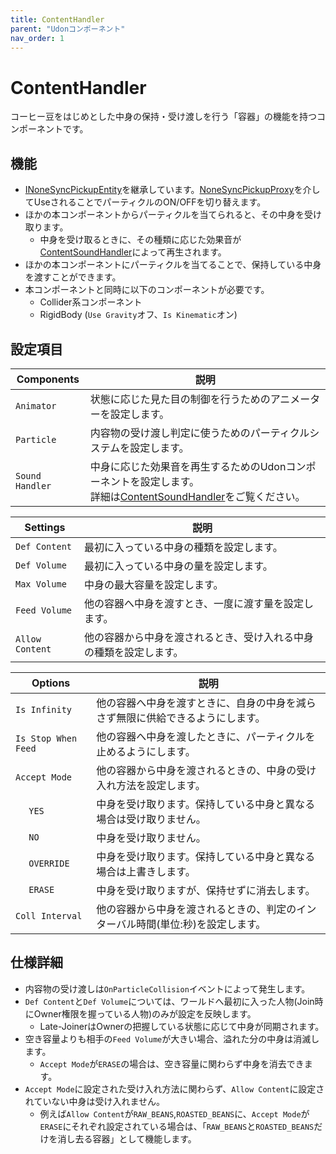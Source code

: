 ```yaml
---
title: ContentHandler
parent: "Udonコンポーネント"
nav_order: 1
---
```


# ContentHandler

コーヒー豆をはじめとした中身の保持・受け渡しを行う「容器」の機能を持つコンポーネントです。

## 機能

- [INoneSyncPickupEntity]を継承しています。[NoneSyncPickupProxy]を介してUseされることでパーティクルのON/OFFを切り替えます。
- ほかの本コンポーネントからパーティクルを当てられると、その中身を受け取ります。
  - 中身を受け取るときに、その種類に応じた効果音が[ContentSoundHandler]によって再生されます。
- ほかの本コンポーネントにパーティクルを当てることで、保持している中身を渡すことができます。
- 本コンポーネントと同時に以下のコンポーネントが必要です。
  - Collider系コンポーネント
  - RigidBody (`Use Gravity`オフ、`Is Kinematic`オン)


## 設定項目

| Components | 説明 |
| ---- | ---- |
| `Animator` | 状態に応じた見た目の制御を行うためのアニメーターを設定します。 |
| `Particle` | 内容物の受け渡し判定に使うためのパーティクルシステムを設定します。 |
| `Sound Handler` | 中身に応じた効果音を再生するためのUdonコンポーネントを設定します。<br>詳細は[ContentSoundHandler]をご覧ください。 |

| Settings | 説明 |
| ---- | ---- |
| `Def Content` | 最初に入っている中身の種類を設定します。 |
| `Def Volume` | 最初に入っている中身の量を設定します。 |
| `Max Volume` | 中身の最大容量を設定します。 |
| `Feed Volume` | 他の容器へ中身を渡すとき、一度に渡す量を設定します。 |
| `Allow Content` | 他の容器から中身を渡されるとき、受け入れる中身の種類を設定します。 |

<table>
    <thead>
        <tr>
            <th colspan="2">Options</th>
            <th>説明</th>
        </tr>
    </thead>
    <tbody>
        <tr>
            <td colspan="2"><code>Is Infinity</code></td>
            <td>他の容器へ中身を渡すときに、自身の中身を減らさず無限に供給できるようにします。</td>
        </tr>
        <tr>
            <td colspan="2"><code>Is Stop When Feed</code></td>
            <td>他の容器へ中身を渡したときに、パーティクルを止めるようにします。</td>
        </tr>
        <tr>
            <td colspan="2"><code>Accept Mode</code></td>
            <td>他の容器から中身を渡されるときの、中身の受け入れ方法を設定します。</td>
        </tr>
        <tr>
            <td></td>
            <td><code>YES</code></td>
            <td>中身を受け取ります。保持している中身と異なる場合は受け取りません。</td>
        </tr>
        <tr>
            <td></td>
            <td><code>NO</code></td>
            <td>中身を受け取りません。</td>
        </tr>
        <tr>
            <td></td>
            <td><code>OVERRIDE</code></td>
            <td>中身を受け取ります。保持している中身と異なる場合は上書きします。</td>
        </tr>
        <tr>
            <td></td>
            <td><code>ERASE</code></td>
            <td>中身を受け取りますが、保持せずに消去します。</td>
        </tr>
        <tr>
            <td colspan="2"><code>Coll Interval</code></td>
            <td>他の容器から中身を渡されるときの、判定のインターバル時間(単位:秒)を設定します。</td>
        </tr>
    </tbody>
</table>


## 仕様詳細

- 内容物の受け渡しは`OnParticleCollision`イベントによって発生します。
- `Def Content`と`Def Volume`については、ワールドへ最初に入った人物(Join時にOwner権限を握っている人物)のみが設定を反映します。
  - Late-JoinerはOwnerの把握している状態に応じて中身が同期されます。
- 空き容量よりも相手の`Feed Volume`が大きい場合、溢れた分の中身は消滅します。
  - `Accept Mode`が`ERASE`の場合は、空き容量に関わらず中身を消去できます。
- `Accept Mode`に設定された受け入れ方法に関わらず、`Allow Content`に設定されていない中身は受け入れません。
  - 例えば`Allow Content`が`RAW_BEANS`,`ROASTED_BEANS`に、`Accept Mode`が`ERASE`にそれぞれ設定されている場合は、「`RAW_BEANS`と`ROASTED_BEANS`だけを消し去る容器」として機能します。



[INoneSyncPickupEntity]: /docs/udon/INoneSyncPickupEntity
[NoneSyncPickupProxy]: /docs/udon/NoneSyncPickupProxy
[ContentSoundHandler]: /docs/udon/ContentSoundHandler

